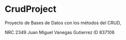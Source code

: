 # CrudProject
Proyecto de Bases de Datos con los métodos del CRUD, 

NRC 2349 Juan Miguel Vanegas Gutierrez ID 837106
